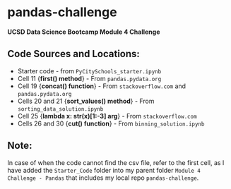 # pandas-challenge
**UCSD Data Science Bootcamp Module 4 Challenge**

## Code Sources and Locations:
- Starter code - from `PyCitySchools_starter.ipynb`
- Cell 11 {**first() method**} - From `pandas.pydata.org`
- Cell 19 {**concat() function**} - From `stackoverflow.com` and `pandas.pydata.org`
- Cells 20 and 21 {**sort_values() method**} - From `sorting_data_solution.ipynb`
- Cell 25 {**lambda x: str(x)[1:-3] arg**} - From  `stackoverflow.com`
- Cells 26 and 30 {**cut() function**} - From `binning_solution.ipynb`

## Note:
In case of when the code cannot find the csv file, refer to the first cell, as I have added the `Starter_Code` folder into my parent folder `Module 4 Challenge - Pandas` that includes my local repo `pandas-challenge`.